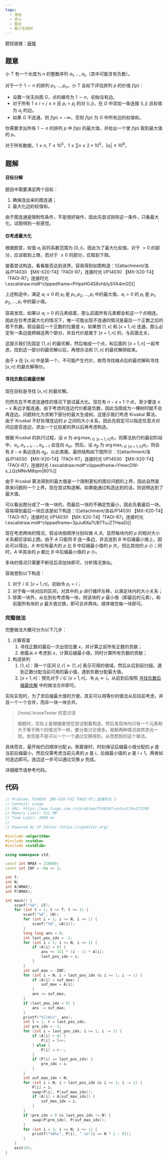 ```yaml
---
tags:
  - 洛谷
  - 贪心
  - 图论
  - 最小生成树
---
```


题目链接：[链接](https://www.luogu.com.cn/problem/P14030)

## 题意

小 T 有一个长度为 $n$ 的整数序列 $a_1, \ldots, a_n$（其中可能含有负数）。

对于一个 $1 \sim n$ 的排列 $p_1, \ldots, p_n$，小 T 会如下评估排列 $p$ 的价值 $f(p)$：

- 设置一张无向图 $G$，点的编号为 $1\sim n$，初始没有边。
- 对于所有 $1\le i<j\le n$ 且 $p_i>p_j$ 的对 $(i,j)$，在 $G$ 中添加一条连接 $(i,j)$ 且权值为 $a_j$ 的边。
- 如果 $G$ 不连通，则 $f(p)=-\infty$，否则 $f(p)$ 为 $G$ 中所有边的权值和。

你需要求出所有 $1 \sim n$ 的排列 $p$ 中 $f(p)$ 的最大值，并给出一个使 $f(p)$ 取到最大值的 $p$。

对于所有数据，$1\le n,T\le 10^5$，$1\le \sum n\le 2\times10^5$，$\lvert a_i\rvert\le10^9$。

## 题解

#### 目标分解

题目中需要满足两个目标：

1. 确保连出来的图连通；
2. 最大化边的权值和。

由于图连通是限制性条件，不是很好操作，因此先尝试排除这一条件，只看最大化，试图得到一些感觉。

#### 仅考虑最大化

根据题意，权值 $a_i$ 前的系数范围为 $[0, i)$，因此为了最大化权值，对于 $> 0$ 的部分，应该取到上限，而对于 $\le 0$ 的部分，应取到下限。

接着尝试构造，看看能否达到该界。容易得到如图构造：![[attachment/洛谷/P14030 【MX-X20-T4】「FAOI-R7」连接时光 I/P14030 【MX-X20-T4】「FAOI-R7」连接时光 I.excalidraw.md#^clippedframe=PHpxHG4S8vhbIySYA4mGD]]

上述构造中，满足 $a_i \le 0$ 的 $p_i$ 是 $p_1, p_2, \dots, p_i$ 中的最大值，$a_i > 0$ 的 $p_i$ 是 $p_1, p_2, \dots, p_i$ 中的最小值。

容易发现，如果以 $a_i > 0$ 的元素结尾，那么前面所有元素都会和这一个点相连。因此在仅考虑最大化的情况下，唯一可能出现不连通的情况是最后一个正数之后的若干负数。假设最后一个正数的位置是 $x$，如果想 $[1, x]$ 和 $[x + 1, n]$ 连通，那么必定有一条边是跨越这两个部分，并且代价是属于 $[x + 1, n]$ 的，与前面无关。

这提示我们先固定 $[1, x]$ 的最优解，然后缩成一个点，和后面的 $[x +1, n]$ 一起考虑，找到这一部分的最优解以后，再想办法和 $[1, x]$ 的最优解拼起来。

由于 $x$ 在 $[x, n]$ 中是第一个，不可能产生代价，故而寻找缩点后的最优解和寻找 $[x, n]$ 的最优解等价。

#### 寻找负数后缀最优解

现在目标是寻找 $[x, n]$ 的最优解。

仍然先在不考虑连通性的情况下尝试最大化。现在有 $n - x + 1$ 个点，至少要连 $n - x$ 条边才能连通。由于考虑的连边代价都是负数，因此当图成为一棵树时就不会再连边。问题转化为求剩下部分的最大生成树。这提示我们考虑 Kruskal 算法。由于 Kruskal 不好处理连边的 $p$ 之间的大小关系，因此先假定可以指定任意点对间边是否连边，求出一个比较紧的界以后再考虑构造。

根据 Kruskal 的执行过程，设 $\alpha$ 为 $\arg\max_{i \in [x + 1, n]} a_i$，则算法执行的最初阶段中，$a_x, a_{x + 1}, \dots, a_{\alpha - 1}$ 会连向 $a_\alpha$。然后，设 $a_\beta$ 为 $\arg \max_{i \in [\alpha + 1, n]} a_i$，则会有 $\beta - \alpha$ 条边连向 $a_\beta$，以此类推。最终结构如下图所示：![[attachment/洛谷/P14030 【MX-X20-T4】「FAOI-R7」连接时光 I/P14030 【MX-X20-T4】「FAOI-R7」连接时光 I.excalidraw.md#^clippedframe=YrewcDW-s_LQzMNvM8ipm|80%]]

由于 Kruskal 算法得到的最大值是一个限制更松的图论问题的上界，因此自然是原来问题的一个上界。现在尝试构造解。如果能通过构造达到的话，则说明达到了最大值。

可以看出图分成了一块一块的，而最后一块的不确定性最小，因此先看最后一块。容易得到最后一块应该是如下构造：![[attachment/洛谷/P14030 【MX-X20-T4】「FAOI-R7」连接时光 I/P14030 【MX-X20-T4】「FAOI-R7」连接时光 I.excalidraw.md#^clippedframe=3pJu8Xa7UB7TuJZTHeaDi]]

现在考虑两块的情况，假设块按顺序分别叫做 $A, B$。显然每块内的 $p$ 的相对大小关系都应该如上图。由于 $A$ 只能同 $B$ 连一条边，并且连到 $B$ 中后缀最小值上，因此可以得出，$A$ 中仅有最大的 $p$ 比 $B$ 中后缀最小值的 $p$ 大，但比其他的 $p$ 小；同时，$A$ 中其余的 $p$ 都比 $B$ 中后缀最小值的 $p$ 小。

多块的情况只需要不断往后添加块即可，分析情况类似。

容易想到以下构造：

1. 对于 $i \in [x + 1, n]$，初始令 $p_i = i$；
2. 对于每一块对应的区间，对其中的 $p$ 进行循环左移，以满足块内的大小关系；
3. 除第一块外，从左到右考虑每一块，把该块的 $p$ 最小值（即最后的元素），和前面所有块的 $p$ 最大值交换，即可合并两块。顺序做完每一块即可。

### 完整做法

完整做法大概可分为以下几步：

1. 计算答案
	1. 寻找正数的最后一次出现位置 $x$，并计算之前所有正数的贡献；
	2. 倒着从 $n$ 考虑到 $x$，计算后缀最小值，同时计算所有负数的贡献；
2. 构造排列
	1. $[1, x]$：用一个区间 $[l, r] \gets [1, x]$ 表示可用的值域，然后从后到前扫描，遇到正数分配当前可用的最小值，遇到负数分配最大值。
	2. $[x + 1, n]$：预先对于 $i \in [x + 1, n]$，令 $p_i \gets i$。从前到后按照 [寻找负数后缀最优解](#寻找负数后缀最优解) 中的做法合并即可。

实际实现时，为了求后缀最大值的方便，其实可以用等价的做法从后往前考虑，并且一个一个合并，而非一块一块合并。

> [!note] braveTester 的意识流
> 
> 做题时，实际上是根据直觉在尝试倒着构造，然后发现块内只有一个元素和大于等于两个的情况不一样，要分类讨论很多。观察两种情况突然灵光一现，发现是不是可以一个一个通过交换得到，从而想到的这个做法。

具体而言，最开始仍旧顺序分配 $p$。倒着做时，时刻保证后缀最小值分配的 $p$ 是当前后缀最小，然后仅需考虑当前元素的 $p$ 是 $i$，后缀最小值的 $p$ 是 $i + 1$，两者如何连边即可。连边这一步可以通过交换 $p$ 完成。

详细细节请参考代码。

## 代码

```c++
// Problem: P14030 【MX-X20-T4】「FAOI-R7」连接时光 I
// Contest: Luogu
// URL: https://www.luogu.com.cn/problem/P14030?contestId=275290
// Memory Limit: 512 MB
// Time Limit: 2000 ms
//
// Powered by CP Editor (https://cpeditor.org)

#include <algorithm>
#include <cstdio>
#include <cstdlib>

using namespace std;

const int NMAX = 210000;
const int INF = ~0u >> 1;

int T;
int N;
int A[NMAX];
int P[NMAX];

int main() {
    scanf("%d", &T);
    for (int t = 1; t <= T; t += 1) {
        scanf("%d", &N);
        for (int i = 1; i <= N; i += 1) {
            scanf("%d", &A[i]);
        }
        long long ans = 0;
        int last_pos_idx = -1;
        for (int i = 1; i <= N; i += 1) {
            if (A[i] > 0) {
                ans += 1ll * (i - 1) * A[i];
                last_pos_idx = i;
            }
        }
        int suf_max = -INF;
        for (int i = N; i > last_pos_idx && i >= 1; i -= 1) {
            if (A[i] > suf_max) {
                suf_max = A[i];
            }
            ans += suf_max;
        }
        if (last_pos_idx < 0) {
            ans -= suf_max;
        }
        printf("%lld\n", ans);
        int l = 1, r = last_pos_idx;
        int pre_idx = -1;
        for (int i = last_pos_idx; i >= 1; i -= 1) {
            if (A[i] > 0) {
                P[i] = l++;
            } else {
                P[i] = r--;
            }
            if (P[i] == last_pos_idx) {
                pre_idx = i;
            }
        }
        int suf_max_idx = N;
        for (int i = N; i > last_pos_idx && i >= 1; i -= 1) {
            P[i] = i;
            swap(P[i], P[suf_max_idx]);
            if (A[i] > A[suf_max_idx]) {
                suf_max_idx = i;
            }
        }
        if (pre_idx > 0 && last_pos_idx != N) {
            swap(P[pre_idx], P[suf_max_idx]);
        }
        for (int i = 1; i <= N; i += 1) {
            printf("%d%c", P[i], " \n"[i == N ? 1 : 0]);
        }
    }
    exit(0);
}
```